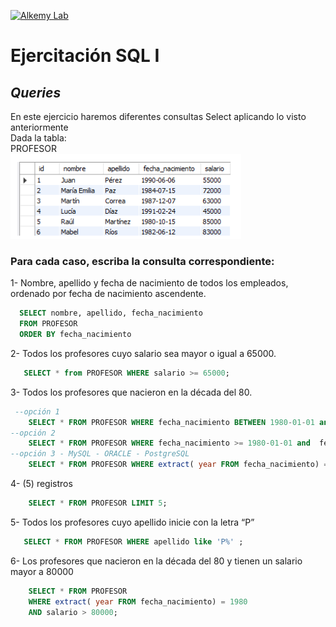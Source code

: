 [![Alkemy Lab](https://academy.alkemy.org/images/alkemy-logo.svg)](https://academy.alkemy.org/)

# Ejercitación SQL I
## _Queries_

En este ejercicio haremos diferentes consultas Select aplicando lo visto anteriormente \
Dada la tabla:\
PROFESOR\
![Tabla](https://raw.githubusercontent.com/devrebeleza/alkemy-sql/main/images/tabla_profesor.PNG)

### Para cada caso, escriba la consulta correspondiente:

1- Nombre, apellido y fecha de nacimiento de todos los empleados, ordenado por fecha de nacimiento ascendente.
  ```sql
    SELECT nombre, apellido, fecha_nacimiento 
    FROM PROFESOR
    ORDER BY fecha_nacimiento
  ```
2- Todos los profesores cuyo salario sea mayor o igual a 65000.
 ```sql 
    SELECT * from PROFESOR WHERE salario >= 65000;
 ```
3- Todos los profesores que nacieron en la década del 80.   
```sql
 --opción 1
    SELECT * FROM PROFESOR WHERE fecha_nacimiento BETWEEN 1980-01-01 and 1980-12-31
--opción 2
    SELECT * FROM PROFESOR WHERE fecha_nacimiento >= 1980-01-01 and  fecha_nacimiento <= 1980-12-31
--opción 3 - MySQL - ORACLE - PostgreSQL
    SELECT * FROM PROFESOR WHERE extract( year FROM fecha_nacimiento) = 1980
```

4- (5) registros
```sql
    SELECT * FROM PROFESOR LIMIT 5;
```


5- Todos los profesores cuyo apellido inicie con la letra “P”
```sql
   SELECT * FROM PROFESOR WHERE apellido like 'P%' ;
```  

6- Los profesores que nacieron en la década del 80 y tienen un salario mayor a 80000
```SQL
    SELECT * FROM PROFESOR 
    WHERE extract( year FROM fecha_nacimiento) = 1980
    AND salario > 80000;
```

